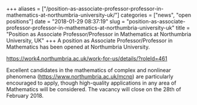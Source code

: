 +++
aliases = ["/position-as-associate-professor-professor-in-mathematics-at-northumbria-university-uk/"]
categories = ["news", "open positions"]
date = "2018-01-29 08:37:19"
slug = "position-as-associate-professor-professor-in-mathematics-at-northumbria-university-uk"
title = "Position as Associate Professor/Professor in Mathematics at Northumbria University, UK"
+++
A position as Associate Professor/Professor in Mathematics has been
opened at Northumbria University.

<https://work4.northumbria.ac.uk/work-for-us/details/?roleId=461>

Excellent candidates in the mathematics of complex and nonlinear
phenomena (<https://www.northumbria.ac.uk/mcnp>) are particularly
encouraged to apply, though high-quality applications in any area of
Mathematics will be considered. The vacancy will close on the 28th of
February 2018.
